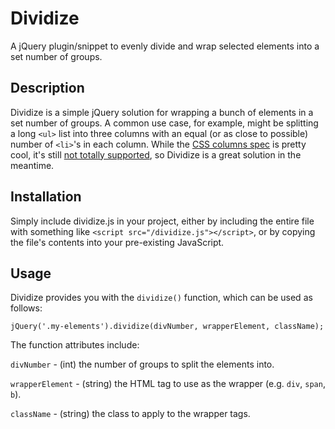 # Dividize

A jQuery plugin/snippet to evenly divide and wrap selected elements into a set number of groups.

## Description
Dividize is a simple jQuery solution for wrapping a bunch of elements in a set number of groups. A common use case, for example, might be splitting a long `<ul>` list into three columns with an equal (or as close to possible) number of `<li>`'s in each column. While the [CSS columns spec](http://www.w3schools.com/cssref/css3_pr_columns.asp) is pretty cool, it's still [not totally supported](http://caniuse.com/#search=column), so Dividize is a great solution in the meantime.
 
## Installation
Simply include dividize.js in your project, either by including the entire file with something like `<script src="/dividize.js"></script>`, or by copying the file's contents into your pre-existing JavaScript.

## Usage
Dividize provides you with the `dividize()` function, which can be used as follows:
```
jQuery('.my-elements').dividize(divNumber, wrapperElement, className);
```
The function attributes include:

`divNumber` - (int) the number of groups to split the elements into.

`wrapperElement` - (string) the HTML tag to use as the wrapper (e.g. `div`, `span`, `b`).

`className` - (string) the class to apply to the wrapper tags.

